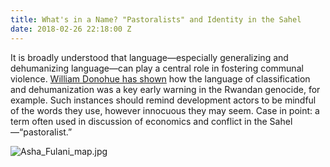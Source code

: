 ```yaml
---
title: What's in a Name? "Pastoralists" and Identity in the Sahel
date: 2018-02-26 22:18:00 Z
---
```


It is broadly understood that language—especially generalizing and dehumanizing language—can play a central role in fostering communal violence. [William Donohue has shown](https://www.researchgate.net/publication/254116598_The_Identity_Trap_The_Language_of_Genocide) how the language of classification and dehumanization was a key early warning in the Rwandan genocide, for example. Such instances should remind development actors to be mindful of the words they use, however innocuous they may seem. Case in point: a term often used in discussion of economics and conflict in the Sahel—“pastoralist.”

![Asha_Fulani_map.jpg](/uploads/Asha_Fulani_map.jpg)
